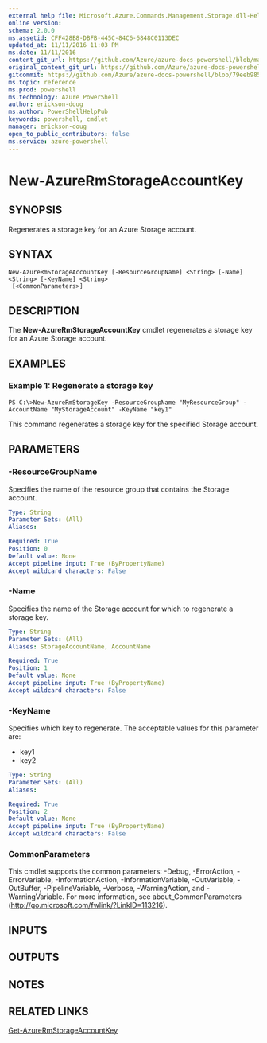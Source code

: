 ```yaml
---
external help file: Microsoft.Azure.Commands.Management.Storage.dll-Help.xml
online version: 
schema: 2.0.0
ms.assetid: CFF428B8-DBFB-445C-84C6-6848C0113DEC
updated_at: 11/11/2016 11:03 PM
ms.date: 11/11/2016
content_git_url: https://github.com/Azure/azure-docs-powershell/blob/master/azureps-cmdlets-docs/ResourceManager/AzureRM.Storage/v2.2.0/New-AzureRmStorageAccountKey.md
original_content_git_url: https://github.com/Azure/azure-docs-powershell/blob/master/azureps-cmdlets-docs/ResourceManager/AzureRM.Storage/v2.2.0/New-AzureRmStorageAccountKey.md
gitcommit: https://github.com/Azure/azure-docs-powershell/blob/79eeb985ea480979357fb4695832a0c3d29a48bf/azureps-cmdlets-docs/ResourceManager/AzureRM.Storage/v2.2.0/New-AzureRmStorageAccountKey.md
ms.topic: reference
ms.prod: powershell
ms.technology: Azure PowerShell
author: erickson-doug
ms.author: PowerShellHelpPub
keywords: powershell, cmdlet
manager: erickson-doug
open_to_public_contributors: false
ms.service: azure-powershell
---
```


# New-AzureRmStorageAccountKey

## SYNOPSIS
Regenerates a storage key for an Azure Storage account.

## SYNTAX

```
New-AzureRmStorageAccountKey [-ResourceGroupName] <String> [-Name] <String> [-KeyName] <String>
 [<CommonParameters>]
```

## DESCRIPTION
The **New-AzureRmStorageAccountKey** cmdlet regenerates a storage key for an Azure Storage account.

## EXAMPLES

### Example 1: Regenerate a storage key
```
PS C:\>New-AzureRmStorageKey -ResourceGroupName "MyResourceGroup" -AccountName "MyStorageAccount" -KeyName "key1"
```

This command regenerates a storage key for the specified Storage account.

## PARAMETERS

### -ResourceGroupName
Specifies the name of the resource group that contains the Storage account.

```yaml
Type: String
Parameter Sets: (All)
Aliases: 

Required: True
Position: 0
Default value: None
Accept pipeline input: True (ByPropertyName)
Accept wildcard characters: False
```

### -Name
Specifies the name of the Storage account for which to regenerate a storage key.

```yaml
Type: String
Parameter Sets: (All)
Aliases: StorageAccountName, AccountName

Required: True
Position: 1
Default value: None
Accept pipeline input: True (ByPropertyName)
Accept wildcard characters: False
```

### -KeyName
Specifies which key to regenerate.
The acceptable values for this parameter are:

- key1 
- key2

```yaml
Type: String
Parameter Sets: (All)
Aliases: 

Required: True
Position: 2
Default value: None
Accept pipeline input: True (ByPropertyName)
Accept wildcard characters: False
```

### CommonParameters
This cmdlet supports the common parameters: -Debug, -ErrorAction, -ErrorVariable, -InformationAction, -InformationVariable, -OutVariable, -OutBuffer, -PipelineVariable, -Verbose, -WarningAction, and -WarningVariable. For more information, see about_CommonParameters (http://go.microsoft.com/fwlink/?LinkID=113216).

## INPUTS

## OUTPUTS

## NOTES

## RELATED LINKS

[Get-AzureRmStorageAccountKey](xref:ResourceManager/AzureRM.Storage/v2.2.0/Get-AzureRmStorageAccountKey.md)


